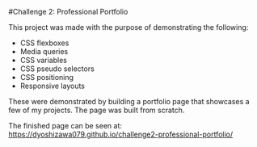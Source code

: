 #Challenge 2: Professional Portfolio

This project was made with the purpose of demonstrating the following:
- CSS flexboxes
- Media queries
- CSS variables
- CSS pseudo selectors
- CSS positioning
- Responsive layouts

These were demonstrated by building a portfolio page that showcases a few of my projects. The page was built from scratch.

The finished page can be seen at:
https://dyoshizawa079.github.io/challenge2-professional-portfolio/